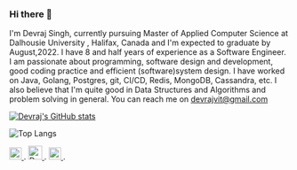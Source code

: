 ### Hi there 👋

I'm Devraj Singh, currently pursuing Master of Applied Computer Science at Dalhousie University , Halifax, Canada and I'm expected to graduate by August,2022. I have 8 and half years of experience as a Software Engineer. I am passionate about programming, software design and development, good coding practice and efficient (software)system design. I have worked on Java, Golang, Postgres, git, CI/CD, Redis, MongoDB, Cassandra, etc. I also believe that I'm quite good in Data Structures and Algorithms and problem solving in general. 
You can reach me on devrajvit@gmail.com


[![Devraj's GitHub stats](https://github-readme-stats.vercel.app/api?username=devgit072)](https://github.com/anuraghazra/github-readme-stats)


![Top Langs](https://github-readme-stats.vercel.app/api/top-langs/?username=devgit072&langs_count=8&layout=compact)

<a href="https://www.linkedin.com/in/devraj-singh-3407a236/">
  <img alt="Devraj's Linkdein" width="22px" src="https://cdn-icons-png.flaticon.com/512/174/174857.png" />
</a>.  
<a href="https://devrajcoder.medium.com/">
  <img alt="Devraj's Medium" width="25px" src="https://cdn0.iconfinder.com/data/icons/social-media-2092/100/social-62-512.png" />
</a>.  
<a href="https://twitter.com/dev072">
  <img alt="Devraj's Twitter" width="22px" src="https://cdn-icons-png.flaticon.com/512/733/733579.png" />
</a>. 
